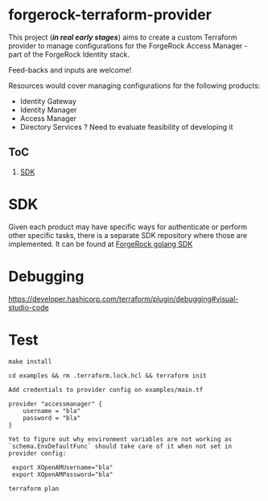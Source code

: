 # forgerock-terraform-provider
This project (***in real early stages***) aims to create a custom Terraform provider to manage configurations for the ForgeRock Access Manager - part of the ForgeRock Identity stack.

Feed-backs and inputs are welcome!

Resources would cover managing configurations for the following products:

- Identity Gateway
- Identity Manager
- Access Manager
- Directory Services ? Need to evaluate feasibility of developing it

## ToC
1. [SDK](#sdk)


# SDK

Given each product may have specific ways for authenticate or perform other specific tasks, there is a separate SDK repository where those are implemented. It can be found at [ForgeRock golang SDK](https://github.com/jralmaraz/forgerock-go-sdk)

# Debugging

https://developer.hashicorp.com/terraform/plugin/debugging#visual-studio-code

# Test 

```shell
make install

cd examples && rm .terraform.lock.hcl && terraform init

Add credentials to provider config on examples/main.tf

provider "accessmanager" {
    username = "bla"
    password = "bla"
}

Yet to figure out why environment variables are not working as `schema.EnvDefaultFunc` should take care of it when not set in provider config:

 export XOpenAMUsername="bla"
 export XOpenAMPassword="bla"

terraform plan
 ```
